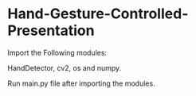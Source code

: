 # Hand-Gesture-Controlled-Presentation
Import the Following modules:

HandDetector,
cv2,
os and 
numpy.

Run main.py file after importing the modules.
